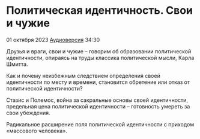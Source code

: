 # Политическая идентичность. Свои и чужие

01 октября 2023 [Аудиоверсия](https://paradoks-pinkera-pilotnyy-vypusk.simplecast.com/episodes/political-identity) 34:30

Друзья и враги, свои и чужие – говорим об образовании политической идентичности, опираясь на труды классика политической мысли, Карла Шмитта.

Как и почему неизбежным следствием определения своей идентичности по месту и времени, становится обретение или отказ от политической идентичности? 

Стазис и Полемос, война за сакральные основы своей идентичности, предельная цена политической идентичности – готовность умереть за свои убеждения. 

Радикальное расширение поля политической идентичности с приходом «массового человека».

